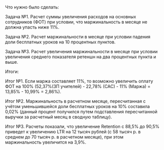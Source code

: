 Что нужно было сделать:

Задача №1. Расчет суммы увеличения расходов на основных сотрудников (ФОТ) при условии, что маржинальность в месяце не должна упасть ниже 11%.

Задача №2. Расчет маржинальности в месяце при условии падения доли бесплатных уроков на 10 процентных пунктов.

Задача №3. Расчет увеличения маржинальности в месяце при условии увеличения среднего показателя ретеншн на два процентных пункта и выше.

Итоги:

Итог №1. Если маржа составляет 11%, то возможно увеличить оплату ФОТ на 100% (52,37%(ЗП учителей) - 22,78% (САС) - 11% (Маржа) = 13,85% - 10,99% = 2,86%).

Итог №2. Маржинальность в расчетном месяце, пересчитанная с учётом уменьшившейся доли бесплатных уроков на 10% составила 0,02% (данный процент получился путем подставления пересчитанной выручки за расчетный месяц в сводную таблицу).

Итог №3. Расчеты показали, что увеличение Retention c 88,5% до 90,5% приведет к увеличению LTR на 12 тысяч рублей (с 58 тысяч р. в среднем до 70 тысяч р. в расчетном месяце), при этом маржинальность увеличится на 3,9%.


